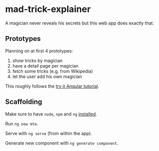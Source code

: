 # mad-trick-explainer

A magician never reveals his secrets but this web app does exactly that.

## Prototypes

Planning on at first 4 prototypes:

1) show tricks by magician
2) have a detail page per magician
3) fetch some tricks (e.g. from Wikipedia)
4) let the user add his own magician

This roughly follows the [try it Angular tutorial](https://angular.io/start).

## Scaffolding

Make sure to have `node`, `npm` and `ng` [installed](https://angular.io/guide/setup-local).

Run `ng new mte`.

Serve with `ng serve` (from within the app).

Generate new component with `ng generate component`.
